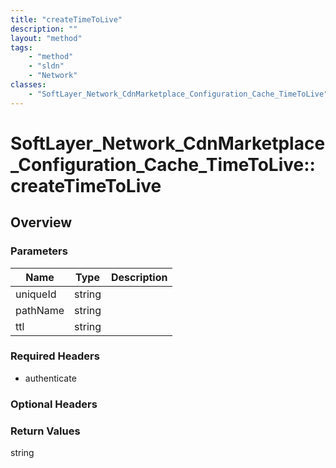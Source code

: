 ```yaml
---
title: "createTimeToLive"
description: ""
layout: "method"
tags:
    - "method"
    - "sldn"
    - "Network"
classes:
    - "SoftLayer_Network_CdnMarketplace_Configuration_Cache_TimeToLive"
---
```

# SoftLayer_Network_CdnMarketplace_Configuration_Cache_TimeToLive::createTimeToLive
## Overview 


### Parameters 
|Name | Type | Description |
| --- | --- | --- |
|uniqueId| string| |
|pathName| string| |
|ttl| string| |


### Required Headers
* authenticate

### Optional Headers

### Return Values
string
